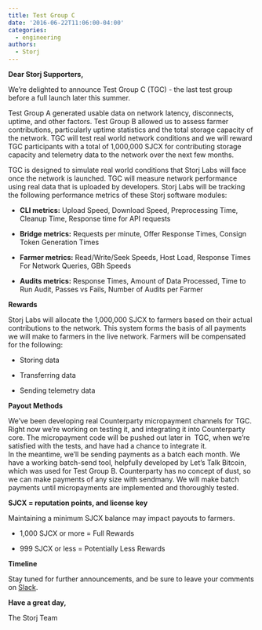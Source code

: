 ```yaml
---
title: Test Group C
date: '2016-06-22T11:06:00-04:00'
categories:
  - engineering
authors:
  - Storj
---
```

**Dear Storj Supporters,**

We’re delighted to announce Test Group C (TGC) - the last test group before a full launch later this summer. 

<!--more-->


Test Group A generated usable data on network latency, disconnects, uptime, and other factors. Test Group B allowed us to assess farmer contributions, particularly uptime statistics and the total storage capacity of the network. TGC will test real world network conditions and we will reward TGC participants with a total of 1,000,000 SJCX for contributing storage capacity and telemetry data to the network over the next few months.


TGC is designed to simulate real world conditions that Storj Labs will face once the network is launched. TGC will measure network performance using real data that is uploaded by developers. Storj Labs will be tracking the following performance metrics of these Storj software modules:

*   **CLI metrics:** Upload Speed, Download Speed, Preprocessing Time, Cleanup Time, Response time for API requests  
    
*   **Bridge metrics:** Requests per minute, Offer Response Times, Consign Token Generation Times  
    
*   **Farmer metrics:** Read/Write/Seek Speeds, Host Load, Response Times For Network Queries, GBh Speeds   
    
*   **Audits metrics:** Response Times, Amount of Data Processed, Time to Run Audit, Passes vs Fails, Number of Audits per Farmer 

**Rewards**

Storj Labs will allocate the 1,000,000 SJCX to farmers based on their actual contributions to the network. This system forms the basis of all payments we will make to farmers in the live network. Farmers will be compensated for the following:

*   Storing data  
    
*   Transferring data  
    
*   Sending telemetry data

**Payout Methods**

We’ve been developing real Counterparty micropayment channels for TGC. Right now we’re working on testing it, and integrating it into Counterparty core. The micropayment code will be pushed out later in  TGC, when we’re satisfied with the tests, and have had a chance to integrate it.  
In the meantime, we’ll be sending payments as a batch each month. We have a working batch-send tool, helpfully developed by Let’s Talk Bitcoin, which was used for Test Group B. Counterparty has no concept of dust, so we can make payments of any size with sendmany. We will make batch payments until micropayments are implemented and thoroughly tested.

**SJCX = reputation points, and license key**

Maintaining a minimum SJCX balance may impact payouts to farmers.

*   1,000 SJCX or more = Full Rewards  
    
*   999 SJCX or less = Potentially Less Rewards

**Timeline**

Stay tuned for further announcements, and be sure to leave your comments on [Slack](slack.storj.io).

**Have a great day,**

The Storj Team
